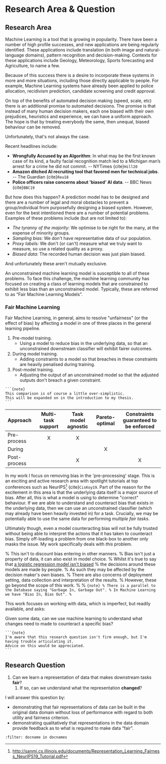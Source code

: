 # Research Area & Question

## Research Area

Machine Learning is a tool that is growing in popularity.
There have been a number of high profile successes, and new applications are being regularly identified.
These applications include translation (in both image and natural-language domains), pattern recognition and decision-making.
Contexts for these applications include Geology, Meteorology, Sports forecasting and Agriculture, to name a few.

Because of this success there is a desire to incorporate these systems in more and more situations, including those directly applicable to people.
For example, Machine Learning systems have already been applied to police allocation, recidivism prediction, candidate screening and credit approval.

On top of the benefits of automated decision making (speed, scale, etc) there is an additional promise to automated decisions.
The promise is that instead of many human decision makers, each one biased with their own prejudices, heuristics and experience, we can have a uniform approach.
The hope is that by treating everybody the same, then unequal, biased behaviour can be removed.

Unfortunately, that's not always the case.

Recent headlines include:
- **Wrongfully Accused by an Algorithm**: In what may be the first known case of its kind, a faulty facial recognition match 
led to a Michigan man’s arrest for a crime he did not commit. -- NYTimes {cite}`Hill20`
- **Amazon ditched AI recruiting tool that favored men for technical jobs**. -- The Guardian {cite}`Reu18`
- **Police officers raise concerns about 'biased' AI data**. -- BBC News {cite}`BBC19`

But how does this happen?
A prediction model has to be designed and there are a number of legal and moral obstacles to prevent a group/individual from purposefully designing a biased system.
However, even for the best intentioned there are a number of potential problems.
Examples of these problems include (but are not limited to):

- _The tyranny of the majority:_ We optimise to be right for the many, at the expense of minority groups.
- _Sampling bias:_ We don't have representative data of our population.
- _Proxy labels:_ We don't (or can't) measure what we truly want to measure, so use a related quality as a proxy.
- _Biased data:_ The recorded human decision was just plain biased.

And unfortunately these aren't mutually exclusive.

An unconstrained machine learning model is susceptible to all of these problems.
To face this challenge, the machine learning community has focused on creating a class of learning models that are constrained 
to exhibit less bias than an unconstrained model.
Typically, these are referred to as “Fair Machine Learning Models”.

### Fair Machine Learning

Fair Machine Learning, in general, aims to resolve "unfairness" (or the effect of bias) by affecting a model in one of 
three places in the general learning pipeline.
1. Pre-model training.
    - Using a model to reduce bias in the underlying data, so that an unconstrained downstream classifier will exhibit fairer outcomes.  
2. During model training.
    - Adding constraints to a model so that breaches in these constraints are heavily penalised during training.
3. Post-model training.
    - Adjusting the output of an unconstrained model so that the adjusted outputs don't breach a given constraint.

````{margin}
```{note}
This comparison is of course a little over-simplistic.
This will be expanded on in the introduction to my thesis.
``` 
````
| Approach      | Multi-task support    | Task model agnostic   | Pareto-optimal | Constraints guaranteed to be enforced | 
| :---          | :---:                 | :---:                 | :---:          | :---:                                 |
| Pre-process   | X                     |  X                    |                |                                       |
| During        |                       |                       | X              |                                       |
| Post-process  |                       |  X                    |                | X                                     |

In my work I focus on removing bias in the 'pre-processing' stage. 
This is an exciting and active research area with spotlight tutorials at top conferences such as NeurIPS[^footnote] {cite}`CisKoy19`.
Part of the reason for the excitement in this area is that the underlying data itself is a major source of bias.
After all, this is what a model is using to determine "correct" behaviour.
If we are able to understand and counteract bias that exists in the underlying data, then we can use an unconstrained 
classifier (which may already have been heavily invested in) for a task.
Crucially, we may be potentially able to use the same data for performing _multiple fair tasks_.

Ultimately though, even a model counteracting bias will not be fully trusted without being able to interpret the actions 
that it has taken to counteract bias.
Simply off-loading a problem from one black-box to another only masks the issue.
My work specifically deals with _this_ problem.

% This isn't to discount bias entering in other manners.
% Bias isn't just a property of data, it can also exist in model choice.
% Whilst it's true to say that [a logistic regression model isn't biased](https://twitter.com/ylecun/status/1204008802086817792?s=20) 
% the decisions around these models are made by people.
% As such they may be affected by the decision maker's own biases.
% There are also concerns of deployment setting, data collection and interpretation of the results.
% However, these go beyond the scope of this work.
% 
% ```{note}
% There is a parallel to the Database saying "Garbage In, Garbage Out".
% In Machine Learning we have "Bias In, Bias Out".
% ```

This work focuses on working with data, which is imperfect, but readily available, and asks:

Given some data, can we use machine learning to understand what changes need to made to counteract a specific bias?

[^footnote]: http://sanmi.cs.illinois.edu/documents/Representation_Learning_Fairness_NeurIPS19_Tutorial.pdf

````{margin}
```{note}
I'm aware that this research question isn't firm enough, but I'm having trouble articulating it. 
Advice on this would be appreciated.
```
````
## Research Question

1. Can we learn a representation of data that makes downstream tasks **fair**?
   1. If so, can we understand what the representation **changed**?
   
I will answer this question by: 
- demonstrating that fair representations of data can be built in the original data domain without loss of performance with regard to both utility and fairness criterion.
- demonstrating qualitatively that representations in the data domain provide feedback as to what is required to make data “fair”.
 

```{bibliography}
:filter: docname in docnames
```

